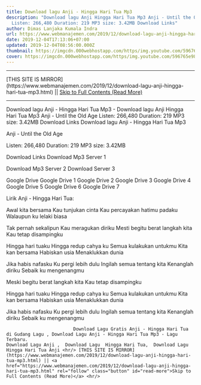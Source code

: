 ```yaml
---
title: Download lagu Anji - Hingga Hari Tua Mp3
description: "Download lagu Anji Hingga Hari Tua Mp3 Anji - Until the Old Age
  Listen: 266,480 Duration: 219 MP3 size: 3.42MB Download Links"
author: Dimas Lanjaka Kumala Indra
url: https://www.webmanajemen.com/2019/12/download-lagu-anji-hingga-hari-tua-mp3.html
date: 2019-12-04T17:13:06+07:00
updated: 2019-12-04T08:56:00.000Z
thumbnail: https://imgcdn.000webhostapp.com/https/img.youtube.com/596765e98791b10494079cf36a0d8076.jpeg
cover: https://imgcdn.000webhostapp.com/https/img.youtube.com/596765e98791b10494079cf36a0d8076.jpeg
---
```


<hr/> [THIS SITE IS MIRROR](https://www.webmanajemen.com/2019/12/download-lagu-anji-hingga-hari-tua-mp3.html) || <a href="https://www.webmanajemen.com/2019/12/download-lagu-anji-hingga-hari-tua-mp3.html" rel="follow" class="button" id="read-more">Skip to Full Contents (Read More)</a> <hr/> Download lagu Anji - Hingga Hari Tua Mp3 - Download lagu Anji Hingga Hari Tua Mp3 Anji - Until the Old Age Listen: 266,480 Duration: 219 MP3 size: 3.42MB Download Links Download lagu Anji - Hingga Hari Tua Mp3

  Anji - Until the Old Age 

  Listen: 266,480 
  Duration: 219 
  MP3 size: 3.42MB 

  Download Links 
  Download Mp3 Server 1 

  Download Mp3 Server 2 
  Download Server 3 


  Google Drive   Google Drive 1 
  Google Drive 2 
  Google Drive 3 
  Google Drive 4 
  Google Drive 5 
  Google Drive 6 
  Google Drive 7 


                             
Lirik Anji - Hingga Hari Tua:
                             
Awal kita bersama
  Kau tunjukan cinta
  Kau percayakan hatimu padaku
  Walaupun ku lelaki biasa
  
  Tak pernah sekalipun
  Kau meragukan diriku
  Mesti begitu berat langkah kita
  Kau tetap disampingku
  
  Hingga hari tuaku
  Hingga redup cahya ku
  Semua kulakukan untukmu
  Kita kan bersama
  Habiskan usia
  Menaklukkan dunia
  
  Jika habis nafasku
  Ku pergi lebih dulu
  Ingilah semua tentang kita
  Kenanglah diriku
  Sebaik ku mengenangmu
  
  
  Meski begitu berat langkah kita
  Kau tetap disampingku
  
  Hingga hari tuaku
  Hingga redup cahya ku
  Semua kulakukan untukmu
  Kita kan bersama
  Habiskan usia
  Menaklukkan dunia
  
  Jika habis nafasku
  Ku pergi lebih dulu
  Ingilah semua tentang kita
  Kenanglah diriku
  Sebaik ku mengenangmu                                 
                                 
                             Download Lagu Gratis Anji - Hingga Hari Tua di Gudang Lagu , Download Lagu Anji - Hingga Hari Tua Mp3 - Lagu Terbaru.                                                         Download Lagu Anji ,  Download Lagu  Hingga Hari Tua,  Download Lagu  Hingga Hari Tua Anji <hr/> [THIS SITE IS MIRROR](https://www.webmanajemen.com/2019/12/download-lagu-anji-hingga-hari-tua-mp3.html) || <a href="https://www.webmanajemen.com/2019/12/download-lagu-anji-hingga-hari-tua-mp3.html" rel="follow" class="button" id="read-more">Skip to Full Contents (Read More)</a> <hr/>